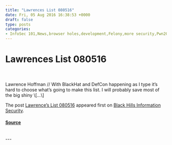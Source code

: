 ```yaml
---
title: "Lawrences List 080516"
date: Fri, 05 Aug 2016 16:38:53 +0000
draft: false
type: posts
categories: 
- InfoSec 101,News,browser holes,development,Felony,more security,Pwn2Own,Software engineer,trend micro,venmo
---
```

# Lawrences List 080516

<br/>

<br/>
Lawrence Hoffman // With BlackHat and DefCon happening as I type it’s hard to choose what’s going to make this list. I will probably save most of the big shiny \[…\]

The post [Lawrence’s List 080516](https://www.blackhillsinfosec.com/5175/) appeared first on [Black Hills Information Security](https://www.blackhillsinfosec.com).

#### [Source](https://www.blackhillsinfosec.com/5175/)

<br/>
---
